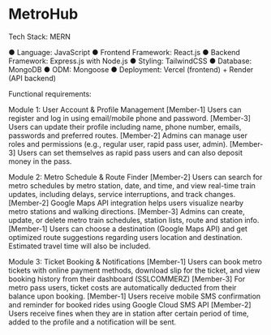 # MetroHub

Tech Stack: MERN
 
● Language: JavaScript 
● Frontend Framework: React.js 
● Backend Framework: Express.js with Node.js 
● Styling: TailwindCSS
● Database: MongoDB 
● ODM: Mongoose
● Deployment: Vercel (frontend) + Render (API backend) 


Functional requirements:
 
Module 1: User Account & Profile Management
[Member-1] Users can register and log in using email/mobile phone and password.
[Member-3] Users can update their profile including name, phone number, emails, passwords and preferred routes. 
[Member-2] Admins can manage user roles and permissions (e.g., regular user, rapid pass user, admin).
[Member-3] Users can set themselves as rapid pass users and can also deposit money in the pass.
 
Module 2: Metro Schedule & Route Finder
[Member-2] Users can search for metro schedules by metro station, date, and time, and view real-time train updates, including delays, service interruptions, and track changes.
[Member-2] Google Maps API integration helps users visualize nearby metro stations and walking directions.
[Member-3] Admins can create, update, or delete metro train schedules, station lists, route and station info.
[Member-1] Users can choose a destination (Google Maps API) and get optimized route suggestions regarding users location and destination. Estimated travel time will also be included.

Module 3: Ticket Booking & Notifications
[Member-1] Users can book metro tickets with online payment methods, download slip for the ticket, and view booking history from their dashboard
(SSLCOMMERZ)
[Member-3] For metro pass users, ticket costs are automatically deducted from their balance upon booking.
[Member-1] Users receive mobile SMS confirmation and reminder for booked rides using Google Cloud SMS API
[Member-2] Users receive fines when they are in station after certain period of time, added to the profile and a notification will be sent.

